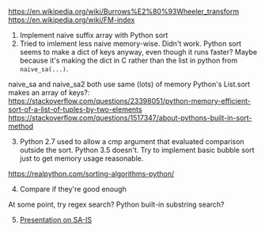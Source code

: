 

https://en.wikipedia.org/wiki/Burrows%E2%80%93Wheeler_transform
https://en.wikipedia.org/wiki/FM-index


1. Implement naive suffix array with Python sort
2. Tried to imlement less naive memory-wise. Didn't work. Python sort seems to make a dict of keys anyway, even though it runs faster? Maybe because it's making the dict in C rather than the list in python from `naive_sa(...)`.

naive_sa and naive_sa2 both use same (lots) of memory
Python's List.sort makes an array of keys?: https://stackoverflow.com/questions/23398051/python-memory-efficient-sort-of-a-list-of-tuples-by-two-elements
https://stackoverflow.com/questions/1517347/about-pythons-built-in-sort-method

3. Python 2.7 used to allow a cmp argument that evaluated comparison outside the sort. Python 3.5 doesn't. Try to implement basic bubble sort just to get memory usage reasonable.

https://realpython.com/sorting-algorithms-python/

4. Compare if they're good enough

At some point, try regex search? Python built-in substring search?

5. [Presentation on SA-IS](https://web.stanford.edu/class/archive/cs/cs166/cs166.1196/lectures/04/Small04.pdf)
